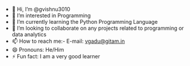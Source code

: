 - 👋 Hi, I’m @gvishnu3010
- 👀 I’m interested in Programming
- 🌱 I’m currently learning the Python Programming Language
- 💞️ I’m looking to collaborate on any projects related to programming or data analytics  
- 📫 How to reach me:-  E-mail: vgadu@gitam.in
- 😄 Pronouns: He/Him
- ⚡ Fun fact: I am a very good learner

<!---
gvishnu3010/gvishnu3010 is a ✨ special ✨ repository because its `README.md` (this file) appears on your GitHub profile.
You can click the Preview link to take a look at your changes.
--->
